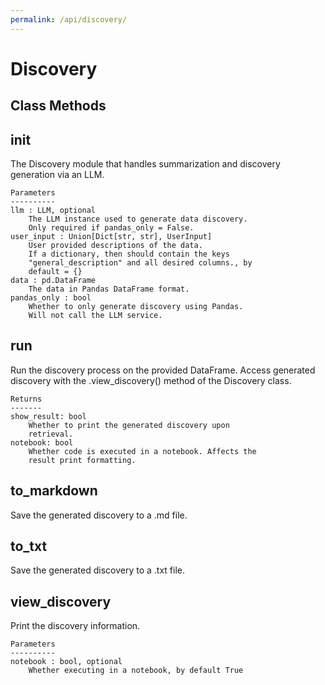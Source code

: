 ```yaml
---
permalink: /api/discovery/
---
```

# Discovery


## Class Methods


__init__
---
The Discovery module that handles summarization and
        discovery generation via an LLM.

    Parameters
    ----------
    llm : LLM, optional
        The LLM instance used to generate data discovery.
        Only required if pandas_only = False.
    user_input : Union[Dict[str, str], UserInput]
        User provided descriptions of the data.
        If a dictionary, then should contain the keys
        "general_description" and all desired columns., by
        default = {}
    data : pd.DataFrame
        The data in Pandas DataFrame format.
    pandas_only : bool
        Whether to only generate discovery using Pandas.
        Will not call the LLM service.


run
---
Run the discovery process on the provided DataFrame.
    Access generated discovery with the .view_discovery()
        method of the Discovery class.

    Returns
    -------
    show_result: bool
        Whether to print the generated discovery upon
        retrieval.
    notebook: bool
        Whether code is executed in a notebook. Affects the
        result print formatting.


to_markdown
---
Save the generated discovery to a .md file.


to_txt
---
Save the generated discovery to a .txt file.


view_discovery
---
Print the discovery information.

    Parameters
    ----------
    notebook : bool, optional
        Whether executing in a notebook, by default True

